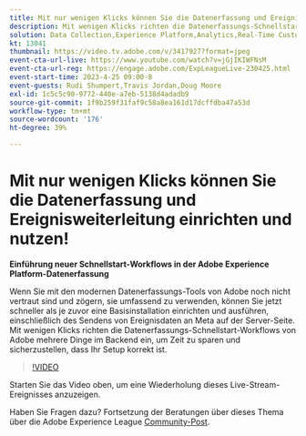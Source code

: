 ```yaml
---
title: Mit nur wenigen Klicks können Sie die Datenerfassung und Ereignisweiterleitung einrichten und nutzen!
description: Mit wenigen Klicks richten die Datenerfassungs-Schnellstart-Workflows von Adobe mehrere Dinge im Backend ein, um Zeit zu sparen und sicherzustellen, dass Ihr Setup korrekt ist.
solution: Data Collection,Experience Platform,Analytics,Real-Time Customer Data Platform,Customer Journey Analytics
kt: 13041
thumbnail: https://video.tv.adobe.com/v/3417927?format=jpeg
event-cta-url-live: https://www.youtube.com/watch?v=jGjIKIWFNsM
event-cta-url-reg: https://engage.adobe.com/ExpLeagueLive-230425.html
event-start-time: 2023-4-25 09:00-8
event-guests: Rudi Shumpert,Travis Jordan,Doug Moore
exl-id: 1c5c5c90-9772-440e-a7eb-5138d4adadb9
source-git-commit: 1f9b259f31faf9c58a8ea161d17dcffdba47a53d
workflow-type: tm+mt
source-wordcount: '176'
ht-degree: 39%

---
```


# Mit nur wenigen Klicks können Sie die Datenerfassung und Ereignisweiterleitung einrichten und nutzen!

**Einführung neuer Schnellstart-Workflows in der Adobe Experience Platform-Datenerfassung**

Wenn Sie mit den modernen Datenerfassungs-Tools von Adobe noch nicht vertraut sind und zögern, sie umfassend zu verwenden, können Sie jetzt schneller als je zuvor eine Basisinstallation einrichten und ausführen, einschließlich des Sendens von Ereignisdaten an Meta auf der Server-Seite. Mit wenigen Klicks richten die Datenerfassungs-Schnellstart-Workflows von Adobe mehrere Dinge im Backend ein, um Zeit zu sparen und sicherzustellen, dass Ihr Setup korrekt ist.

>[!VIDEO](https://video.tv.adobe.com/v/3417927/?quality=12&learn=on)

Starten Sie das Video oben, um eine Wiederholung dieses Live-Stream-Ereignisses anzuzeigen.

Haben Sie Fragen dazu? Fortsetzung der Beratungen über dieses Thema über die Adobe Experience League [Community-Post](https://experienceleaguecommunities.adobe.com/t5/adobe-experience-platform-data/experience-league-live-post-session-discussion-get-data/m-p/589754#M476).
